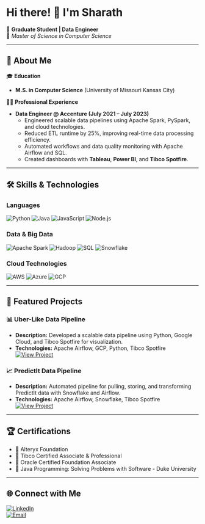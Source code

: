 # Hi there! 👋 I'm Sharath  

🚀 **Graduate Student | Data Engineer**  
🌟 *Master of Science in Computer Science*

---

## 🚀 About Me  
🎓 **Education**  
- **M.S. in Computer Science** (University of Missouri Kansas City)

👨‍💻 **Professional Experience**  
- **Data Engineer @ Accenture (July 2021 – July 2023)**  
  - Engineered scalable data pipelines using Apache Spark, PySpark, and cloud technologies.  
  - Reduced ETL runtime by 25%, improving real-time data processing efficiency.  
  - Automated workflows and data quality monitoring with Apache Airflow and SQL.  
  - Created dashboards with **Tableau**, **Power BI**, and **Tibco Spotfire**.

---

## 🛠️ Skills & Technologies  
### Languages  
![Python](https://img.shields.io/badge/Python-3670A0?style=for-the-badge&logo=python&logoColor=white)
![Java](https://img.shields.io/badge/Java-%23ED8B00.svg?style=for-the-badge&logo=java&logoColor=white)
![JavaScript](https://img.shields.io/badge/JavaScript-F7DF1E?style=for-the-badge&logo=javascript&logoColor=black)
![Node.js](https://img.shields.io/badge/Node.js-43853D?style=for-the-badge&logo=node.js&logoColor=white)

### Data & Big Data  
![Apache Spark](https://img.shields.io/badge/Apache%20Spark-E25A1C?style=for-the-badge&logo=apachespark&logoColor=white)
![Hadoop](https://img.shields.io/badge/Hadoop-66CCFF?style=for-the-badge&logo=apachehadoop&logoColor=black)
![SQL](https://img.shields.io/badge/SQL-CC2927?style=for-the-badge&logo=microsoftsqlserver&logoColor=white)
![Snowflake](https://img.shields.io/badge/Snowflake-29B5E8?style=for-the-badge&logo=snowflake&logoColor=white)

### Cloud Technologies  
![AWS](https://img.shields.io/badge/AWS-232F3E?style=for-the-badge&logo=amazonaws&logoColor=white)
![Azure](https://img.shields.io/badge/Azure-0078D4?style=for-the-badge&logo=microsoftazure&logoColor=white)
![GCP](https://img.shields.io/badge/Google%20Cloud-4285F4?style=for-the-badge&logo=googlecloud&logoColor=white)

---

## 🌟 Featured Projects  
### 📊 Uber-Like Data Pipeline  
- **Description:** Developed a scalable data pipeline using Python, Google Cloud, and Tibco Spotfire for visualization.  
- **Technologies:** Apache Airflow, GCP, Python, Tibco Spotfire  
[![View Project](https://img.shields.io/badge/View_Project-2D6EFC?style=for-the-badge&logo=github&logoColor=white)](https://github.com/your-repo/uber-data-pipeline)

### 📈 PredictIt Data Pipeline  
- **Description:** Automated pipeline for pulling, storing, and transforming PredictIt data with Snowflake and Airflow.  
- **Technologies:** Apache Airflow, Snowflake, Tibco Spotfire  
[![View Project](https://img.shields.io/badge/View_Project-2D6EFC?style=for-the-badge&logo=github&logoColor=white)](https://github.com/your-repo/predictit-data-pipeline)

---

## 🏆 Certifications  
- 🏅 Alteryx Foundation  
- 🏅 Tibco Certified Associate & Professional 
- 🏅 Oracle Certified Foundation Associate 
- 🏅 Java Programming: Solving Problems with Software - Duke University

---

## 🌐 Connect with Me  
[![LinkedIn](https://img.shields.io/badge/LinkedIn-0A66C2?style=for-the-badge&logo=linkedin&logoColor=white)]([[https://linkedin.com/in/your-profile]])  
[![Email](https://img.shields.io/badge/Email-D14836?style=for-the-badge&logo=gmail&logoColor=white)](mailto:vsharathreddy8@gmail.com)
